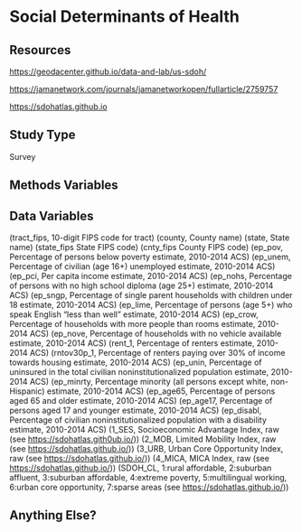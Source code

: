 # Social Determinants of Health

## Resources
https://geodacenter.github.io/data-and-lab/us-sdoh/

https://jamanetwork.com/journals/jamanetworkopen/fullarticle/2759757

https://sdohatlas.github.io

## Study Type
Survey

## Methods Variables

## Data Variables
(tract_fips, 10-digit FIPS code for tract)
(county, County name)
(state,	State name)
(state_fips	State FIPS code)
(cnty_fips	County FIPS code)
(ep_pov,	Percentage of persons below poverty estimate, 2010-2014 ACS)
(ep_unem,	Percentage of civilian (age 16+) unemployed estimate, 2010-2014 ACS)
(ep_pci,	Per capita income estimate, 2010-2014 ACS)
(ep_nohs,	Percentage of persons with no high school diploma (age 25+) estimate, 2010-2014 ACS)
(ep_sngp,	Percentage of single parent households with children under 18 estimate, 2010-2014 ACS)
(ep_lime,	Percentage of persons (age 5+) who speak English “less than well” estimate, 2010-2014 ACS)
(ep_crow,	Percentage of households with more people than rooms estimate, 2010-2014 ACS)
(ep_nove,	Percentage of households with no vehicle available estimate, 2010-2014 ACS)
(rent_1,	Percentage of renters estimate, 2010-2014 ACS)
(rntov30p_1,	Percentage of renters paying over 30% of income towards housing estimate, 2010-2014 ACS)
(ep_unin,	Percentage of uninsured in the total civilian noninstitutionalized population estimate, 2010- 2014 ACS)
(ep_minrty,	Percentage minority (all persons except white, non-Hispanic) estimate, 2010-2014 ACS)
(ep_age65,	Percentage of persons aged 65 and older estimate, 2010-2014 ACS)
(ep_age17,	Percentage of persons aged 17 and younger estimate, 2010-2014 ACS)
(ep_disabl,	Percentage of civilian noninstitutionalized population with a disability estimate, 2010-2014 ACS)
(1_SES,	Socioeconomic Advantage Index, raw (see https://sdohatlas.gith0ub.io/))
(2_MOB,	Limited Mobility Index, raw (see https://sdohatlas.github.io/))
(3_URB,	Urban Core Opportunity Index, raw (see https://sdohatlas.github.io/))
(4_MICA,	MICA Index, raw (see https://sdohatlas.github.io/))
(SDOH_CL,	1:rural affordable, 2:suburban affluent, 3:suburban affordable, 4:extreme poverty, 5:multilingual working, 6:urban core opportunity, 7:sparse areas (see https://sdohatlas.github.io/))





## Anything Else?
